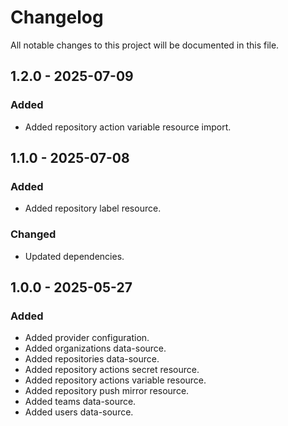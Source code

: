 # Changelog

All notable changes to this project will be documented in this file.

## 1.2.0 - 2025-07-09

### Added

- Added repository action variable resource import.

## 1.1.0 - 2025-07-08

### Added

- Added repository label resource.

### Changed

- Updated dependencies.

## 1.0.0 - 2025-05-27

### Added

- Added provider configuration.
- Added organizations data-source.
- Added repositories data-source.
- Added repository actions secret resource.
- Added repository actions variable resource.
- Added repository push mirror resource.
- Added teams data-source.
- Added users data-source.
